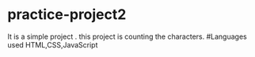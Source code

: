 # practice-project2
It is a simple project . this project is  counting the characters.
#Languages used
HTML,CSS,JavaScript
